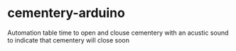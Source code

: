# cementery-arduino
Automation table time to open and clouse cementery with an acustic sound to indicate that cementery will close soon
